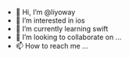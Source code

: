 - 👋 Hi, I’m @liyoway
- 👀 I’m interested in ios
- 🌱 I’m currently learning swift
- 💞️ I’m looking to collaborate on ...
- 📫 How to reach me ...

<!---
liyoway/liyoway is a ✨ special ✨ repository because its `README.md` (this file) appears on your GitHub profile.
You can click the Preview link to take a look at your changes.
--->
